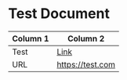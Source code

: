 # Test Document

| Column 1 | Column 2 |
|----------|---------|
| Test | [Link](https://www.example.com) |
| URL | https://test.com |
